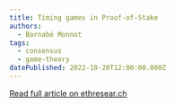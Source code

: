```yaml
---
title: Timing games in Proof-of-Stake
authors:
  - Barnabé Monnot
tags:
  - consensus
  - game-theory
datePublished: 2022-10-20T12:00:00.000Z
---
```


[Read full article on ethresear.ch](https://ethresear.ch/t/timing-games-in-proof-of-stake/13980)
